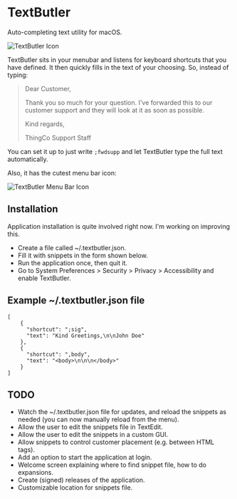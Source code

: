 # TextButler

Auto-completing text utility for macOS.

![TextButler Icon](https://raw.githubusercontent.com/fdb/textbutler/master/artwork/icon-512.png)

TextButler sits in your menubar and listens for keyboard shortcuts that you have defined. It then quickly fills in the text of your choosing. So, instead of typing:

> Dear Customer,
>
> Thank you so much for your question. I've forwarded this to our customer support and they will look at it as soon as possible.
>
> Kind regards,
>
> ThingCo Support Staff

You can set it up to just write `;fwdsupp` and let TextButler type the full text automatically.

Also, it has the cutest menu bar icon:

![TextButler Menu Bar Icon](https://raw.githubusercontent.com/fdb/textbutler/master/artwork/menubar.png)

## Installation
Application installation is quite involved right now. I'm working on improving this.

- Create a file called ~/.textbutler.json.
- Fill it with snippets in the form shown below.
- Run the application once, then quit it.
- Go to System Preferences > Security > Privacy > Accessibility and enable TextButler.

## Example ~/.textbutler.json file

    [
        {
          "shortcut": ";sig",
          "text": "Kind Greetings,\n\nJohn Doe"
        },
        {
          "shortcut": ",body",
          "text": "<body>\n\n\n</body>"
        }
    ]

## TODO
- Watch the ~/.textbutler.json file for updates, and reload the snippets as needed (you can now manually reload from the menu).
- Allow the user to edit the snippets file in TextEdit.
- Allow the user to edit the snippets in a custom GUI.
- Allow snippets to control customer placement (e.g. between HTML tags).
- Add an option to start the application at login.
- Welcome screen explaining where to find snippet file, how to do expansions.
- Create (signed) releases of the application.
- Customizable location for snippets file.
